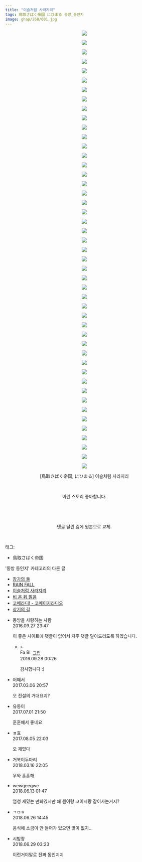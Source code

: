 ```yaml
---
title: "이슬처럼 사라지리"
tags: 鳥取さばく帝国 にひまる 동방_동인지
image: ghap/268/001.jpg
---
```

<div class="article">
<p style="text-align: center; clear: none; float: none;"><img src="{{ site.nasurl }}/ghap/268/001.jpg"/></p>
<p style="text-align: center; clear: none; float: none;"><img src="{{ site.nasurl }}/ghap/268/002.jpg"/></p>
<p style="text-align: center; clear: none; float: none;"><img src="{{ site.nasurl }}/ghap/268/003.jpg"/></p>
<p style="text-align: center; clear: none; float: none;"><img src="{{ site.nasurl }}/ghap/268/004.jpg"/></p>
<p style="text-align: center; clear: none; float: none;"><img src="{{ site.nasurl }}/ghap/268/005.jpg"/></p>
<p style="text-align: center; clear: none; float: none;"><img src="{{ site.nasurl }}/ghap/268/006.jpg"/></p>
<p style="text-align: center; clear: none; float: none;"><img src="{{ site.nasurl }}/ghap/268/007.jpg"/></p>
<p style="text-align: center; clear: none; float: none;"><img src="{{ site.nasurl }}/ghap/268/008.jpg"/></p>
<p style="text-align: center; clear: none; float: none;"><img src="{{ site.nasurl }}/ghap/268/009.jpg"/></p>
<p style="text-align: center; clear: none; float: none;"><img src="{{ site.nasurl }}/ghap/268/010.jpg"/></p>
<p style="text-align: center; clear: none; float: none;"><img src="{{ site.nasurl }}/ghap/268/011.jpg"/></p>
<p style="text-align: center; clear: none; float: none;"><img src="{{ site.nasurl }}/ghap/268/012.jpg"/></p>
<p style="text-align: center; clear: none; float: none;"><img src="{{ site.nasurl }}/ghap/268/013.jpg"/></p>
<p style="text-align: center; clear: none; float: none;"><img src="{{ site.nasurl }}/ghap/268/014.jpg"/></p>
<p style="text-align: center; clear: none; float: none;"><img src="{{ site.nasurl }}/ghap/268/015.jpg"/></p>
<p style="text-align: center; clear: none; float: none;"><img src="{{ site.nasurl }}/ghap/268/016.jpg"/></p>
<p style="text-align: center; clear: none; float: none;"><img src="{{ site.nasurl }}/ghap/268/017.jpg"/></p>
<p style="text-align: center; clear: none; float: none;"><img src="{{ site.nasurl }}/ghap/268/018.jpg"/></p>
<p style="text-align: center; clear: none; float: none;"><img src="{{ site.nasurl }}/ghap/268/019.jpg"/></p>
<p style="text-align: center; clear: none; float: none;"><img src="{{ site.nasurl }}/ghap/268/020.jpg"/></p>
<p style="text-align: center; clear: none; float: none;"><img src="{{ site.nasurl }}/ghap/268/021.jpg"/></p>
<p style="text-align: center; clear: none; float: none;"><img src="{{ site.nasurl }}/ghap/268/022.jpg"/></p>
<p style="text-align: center; clear: none; float: none;"><img src="{{ site.nasurl }}/ghap/268/023.jpg"/></p>
<p style="text-align: center; clear: none; float: none;"><img src="{{ site.nasurl }}/ghap/268/024.jpg"/></p>
<p style="text-align: center; clear: none; float: none;"><img src="{{ site.nasurl }}/ghap/268/025.jpg"/></p>
<p style="text-align: center; clear: none; float: none;"><img src="{{ site.nasurl }}/ghap/268/026.jpg"/></p>
<p style="text-align: center; clear: none; float: none;"><img src="{{ site.nasurl }}/ghap/268/027.jpg"/></p>
<p style="text-align: center; clear: none; float: none;"><img src="{{ site.nasurl }}/ghap/268/028.jpg"/></p>
<p style="text-align: center; clear: none; float: none;"><img src="{{ site.nasurl }}/ghap/268/029.jpg"/></p>
<p style="text-align: center; clear: none; float: none;"><img src="{{ site.nasurl }}/ghap/268/030.jpg"/></p>
<p style="text-align: center; clear: none; float: none;"><img src="{{ site.nasurl }}/ghap/268/031.jpg"/></p>
<p style="text-align: center; clear: none; float: none;"><img src="{{ site.nasurl }}/ghap/268/032.jpg"/></p>
<p style="text-align: center; clear: none; float: none;"><img src="{{ site.nasurl }}/ghap/268/033.jpg"/></p>
<p style="text-align: center; clear: none; float: none;"><img src="{{ site.nasurl }}/ghap/268/034.jpg"/></p>
<p style="text-align: center; clear: none; float: none;"><img src="{{ site.nasurl }}/ghap/268/035.jpg"/></p>
<p style="text-align: center; clear: none; float: none;"><img src="{{ site.nasurl }}/ghap/268/036.jpg"/></p>
<p style="text-align: center; clear: none; float: none;"><img src="{{ site.nasurl }}/ghap/268/037.jpg"/></p>
<p style="text-align: center; clear: none; float: none;"><img src="{{ site.nasurl }}/ghap/268/038.jpg"/></p>
<p style="text-align: center; clear: none; float: none;"><img src="{{ site.nasurl }}/ghap/268/039.jpg"/></p>
<p style="text-align: center; clear: none; float: none;"><img src="{{ site.nasurl }}/ghap/268/040.jpg"/></p>
<p style="text-align: center; clear: none; float: none;"><img src="{{ site.nasurl }}/ghap/268/041.jpg"/></p>
<p style="text-align: center; clear: none; float: none;"><img src="{{ site.nasurl }}/ghap/268/042.jpg"/></p>
<p style="text-align: center; clear: none; float: none;"><img src="{{ site.nasurl }}/ghap/268/043.jpg"/></p>
<p style="text-align: center; clear: none; float: none;"><img src="{{ site.nasurl }}/ghap/268/044.jpg"/></p>
<p style="text-align: center; clear: none; float: none;"><img src="{{ site.nasurl }}/ghap/268/045.jpg"/></p>
<p style="text-align: center; clear: none; float: none;"><img src="{{ site.nasurl }}/ghap/268/046.jpg"/></p>
<p style="text-align: center; clear: none; float: none;"><img src="{{ site.nasurl }}/ghap/268/047.jpg"/></p>
<p style="text-align: center; clear: none; float: none;">[鳥取さばく帝国, にひまる] 이슬처럼 사라지리</p>
<p style="text-align: center; clear: none; float: none;"><br/></p>
<p style="text-align: center; clear: none; float: none;">이런 스토리 좋아합니다.</p>
<p style="text-align: center; clear: none; float: none;"><br/></p>
<p style="text-align: center; clear: none; float: none;"><br/></p>
<p style="text-align: center; clear: none; float: none;">댓글 달린 김에 원본으로 교체.</p>
<p><br/></p>
</div><div class="tagTrail">
<p>태그: </p>
<ul>
<li>鳥取さばく帝国</li>
</ul>
</div><div class="another">
<p>'동방 동인지' 카테고리의 다른 글</p>
<ul>
<li><a href="/2016-06-19-ghap_270">창가의 둘</a></li>
<li><a href="/2016-06-19-ghap_269">RAIN FALL</a></li>
<li><a href="/2016-06-19-ghap_268">이슬처럼 사라지리</a></li>
<li><a href="/2016-06-19-ghap_267">비 온 뒤 맑음</a></li>
<li><a href="/2016-06-19-ghap_266">코메라디! - 코메이지라디오</a></li>
<li><a href="/2016-06-19-ghap_265">상기의 길</a></li>
</ul>
</div><div class="cb_module cb_fluid">
<div class="cb_wrt cb_profile">
<div class="comment">
<ul>
<li class="cb_thumb_off" id="comment14815241">
<div class="cb_comment_area">
<div class="cb_info_area">
<div class="cb_section">
<span class="cb_nick_name">동방을 사랑하는 사람</span>
</div>
<div class="cb_section">
<span class="cb_date">2016.09.27 23:47 </span>
</div>
</div>
<div class="cb_dsc_comment">
<p class="cb_dsc">
											이 좋은 사이트에 댓글이 없어서 자주 댓글 달아드리도록 하겠습니다.
										</p>
</div>
<ul>
<li class="cb_thumb_off" id="comment14815261">
<span class="cb_bu_subnode">ㄴ</span>
<div class="cb_comment_area">
<div class="cb_info_area">
<div class="cb_section">
<span class="cb_nick_name"><img alt="Favicon of https://ghaptouhou.tistory.com" height="16" onerror="this.onerror=null;this.parentNode.removeChild(this)" src="https://ghaptouhou.tistory.com/favicon.ico" width="16"/> <img alt="BlogIcon" height="16" onerror="this.parentNode.removeChild(this)" src="https://ghaptouhou.tistory.com/index.gif" width="16"/> <a href="https://ghaptouhou.tistory.com" onclick="return openLinkInNewWindow(this)"> 그압</a><span class="tistoryProfileLayerTrigger" onclick='TistoryProfile.show(event, this, {"title":"\uc800\uae30 \uc774\uac70 \ub098\uc911\uc5d0 \uc218\uc815 \uac00\ub2a5\ud558\ub098\uc694","url":"https:\/\/ghap.tistory.com","nickname":"\uadf8\uc555","items":[]}); return false;'></span></span>
</div>
<div class="cb_section">
<span class="cb_date">2016.09.28 00:26 </span>
</div>
</div>
<div class="cb_dsc_comment">
<p class="cb_dsc">
																감사합니다 :)
															</p>
</div>
</div>
</li>
</ul>
</div></li>
<li class="cb_thumb_off" id="comment14932875">
<div class="cb_comment_area">
<div class="cb_info_area">
<div class="cb_section">
<span class="cb_nick_name">어째서</span>
</div>
<div class="cb_section">
<span class="cb_date">2017.03.06 20:57 </span>
</div>
</div>
<div class="cb_dsc_comment">
<p class="cb_dsc">
											오 전설의 거대요괴?
										</p>
</div>
</div></li>
<li class="cb_thumb_off" id="comment15027063">
<div class="cb_comment_area">
<div class="cb_info_area">
<div class="cb_section">
<span class="cb_nick_name">유동이</span>
</div>
<div class="cb_section">
<span class="cb_date">2017.07.01 21:50 </span>
</div>
</div>
<div class="cb_dsc_comment">
<p class="cb_dsc">
											훈훈해서 좋네요
										</p>
</div>
</div></li>
<li class="cb_thumb_off" id="comment15052732">
<div class="cb_comment_area">
<div class="cb_info_area">
<div class="cb_section">
<span class="cb_nick_name">ㅍ효</span>
</div>
<div class="cb_section">
<span class="cb_date">2017.08.05 22:03 </span>
</div>
</div>
<div class="cb_dsc_comment">
<p class="cb_dsc">
											오 재밌다
										</p>
</div>
</div></li>
<li class="cb_thumb_off" id="comment15220499">
<div class="cb_comment_area">
<div class="cb_info_area">
<div class="cb_section">
<span class="cb_nick_name">거북이두마리</span>
</div>
<div class="cb_section">
<span class="cb_date">2018.03.16 22:05 </span>
</div>
</div>
<div class="cb_dsc_comment">
<p class="cb_dsc">
											우와 훈훈해<br/>
</p>
</div>
</div></li>
<li class="cb_thumb_off" id="comment15269905">
<div class="cb_comment_area">
<div class="cb_info_area">
<div class="cb_section">
<span class="cb_nick_name">wewqeeqwe</span>
</div>
<div class="cb_section">
<span class="cb_date">2018.06.13 01:47 </span>
</div>
</div>
<div class="cb_dsc_comment">
<p class="cb_dsc">
											엄청 재밌는 만화였지만 왜 첸이랑 코이시랑 같이사는거지?<br/>
</p>
</div>
</div></li>
<li class="cb_thumb_off" id="comment15277007">
<div class="cb_comment_area">
<div class="cb_info_area">
<div class="cb_section">
<span class="cb_nick_name">ㄱㅁㅎ</span>
</div>
<div class="cb_section">
<span class="cb_date">2018.06.26 14:45 </span>
</div>
</div>
<div class="cb_dsc_comment">
<p class="cb_dsc">
											음식에 소금이 안 들어가 있으면 맛이 없지...
										</p>
</div>
</div></li>
<li class="cb_thumb_off" id="comment15278308">
<div class="cb_comment_area">
<div class="cb_info_area">
<div class="cb_section">
<span class="cb_nick_name">시밤쾅</span>
</div>
<div class="cb_section">
<span class="cb_date">2018.06.29 03:23 </span>
</div>
</div>
<div class="cb_dsc_comment">
<p class="cb_dsc">
											이런거야말로 진짜 동인지지
										</p>
</div>
</div></li>
</ul>
</div>
</div><!-- commentList close -->
</div>